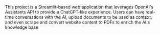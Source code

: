 This project is a Streamlit-based web application that leverages OpenAI's Assistants API to provide a ChatGPT-like experience. Users can have real-time conversations with the AI, upload documents to be used as context, and even scrape and convert website content to PDFs to enrich the AI's knowledge base.
